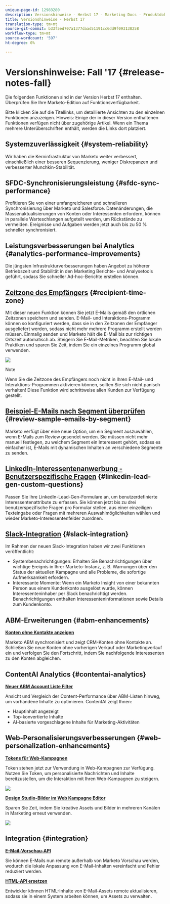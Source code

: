 ```yaml
---
unique-page-id: 12983280
description: Versionshinweise - Herbst 17 - Marketing Docs - Produktdokumentation
title: Versionshinweise - Herbst 17
translation-type: tm+mt
source-git-commit: b33f5ed707a1377daad51191cc6dd9f093138258
workflow-type: tm+mt
source-wordcount: '597'
ht-degree: 0%

---
```



# Versionshinweise: Fall &#39;17 {#release-notes-fall}

Die folgenden Funktionen sind in der Version Herbst 17 enthalten. Überprüfen Sie Ihre Marketo-Edition auf Funktionsverfügbarkeit.

Bitte klicken Sie auf die Titellinks, um detaillierte Ansichten zu den einzelnen Funktionen anzuzeigen. Hinweis: Einige der in dieser Version enthaltenen Funktionen verfügen nicht über zugehörige Artikel. Wenn ein Thema mehrere Unterüberschriften enthält, werden die Links dort platziert.

## Systemzuverlässigkeit {#system-reliability}

Wir haben die Kerninfrastruktur von Marketo weiter verbessert, einschließlich einer besseren Sequenzierung, weniger Diskrepanzen und verbesserter Munchkin-Stabilität.

## SFDC-Synchronisierungsleistung {#sfdc-sync-performance}

Profitieren Sie von einer umfangreicheren und schnelleren Synchronisierung über Marketo und Salesforce. Datenänderungen, die Massenaktualisierungen von Konten oder Interessenten erfordern, können in parallele Warteschlangen aufgeteilt werden, um Rückstände zu vermeiden. Ereignisse und Aufgaben werden jetzt auch bis zu 50 % schneller synchronisiert.

## Leistungsverbesserungen bei Analytics {#analytics-performance-improvements}

Die jüngsten Infrastrukturverbesserungen haben Angebot zu höherer Betriebszeit und Stabilität in den Marketing Berichte- und Analysetools geführt, sodass Sie schneller Ad-hoc-Berichte erstellen können.

## [Zeitzone des Empfängers](/help/marketo/product-docs/email-marketing/email-programs/email-program-actions/scheduling-with-recipient-time-zone/understanding-recipient-time-zone.md) {#recipient-time-zone}

Mit dieser neuen Funktion können Sie jetzt E-Mails gemäß den örtlichen Zeitzonen speichern und senden. E-Mail- und Interaktions-Programm können so konfiguriert werden, dass sie in den Zeitzonen der Empfänger ausgeliefert werden, sodass nicht mehr mehrere Programm erstellt werden müssen. Einmalig senden und Marketo hält die E-Mail bis zur richtigen Ortszeit automatisch ab. Steigern Sie E-Mail-Metriken, beachten Sie lokale Praktiken und sparen Sie Zeit, indem Sie ein einzelnes Programm global verwenden.

![](assets/image2017-11-29-8-3a45-3a47.png)

>[!NOTE]
>
>Wenn Sie die Zeitzone des Empfängers noch nicht in Ihren E-Mail- und Interaktions-Programmen aktivieren können, sollten Sie sich nicht panisch verhalten! Diese Funktion wird schrittweise allen Kunden zur Verfügung gestellt.

## [Beispiel-E-Mails nach Segment überprüfen](/help/marketo/product-docs/email-marketing/general/creating-an-email/send-a-sample-email.md) {#review-sample-emails-by-segment}

Marketo verfügt über eine neue Option, um ein Segment auszuwählen, wenn E-Mails zum Review gesendet werden. Sie müssen nicht mehr manuell festlegen, zu welchem Segment ein Interessent gehört, sodass es einfacher ist, E-Mails mit dynamischen Inhalten an verschiedene Segmente zu senden.

## [LinkedIn-Interessentenanwerbung - Benutzerspezifische Fragen](/help/marketo/product-docs/demand-generation/social/social-functions/set-up-linkedin-lead-gen-forms.md) {#linkedin-lead-gen-custom-questions}

Passen Sie Ihre LinkedIn-Lead-Gen-Formulare an, um benutzerdefinierte Interessentenattribute zu erfassen. Sie können jetzt bis zu drei benutzerspezifische Fragen pro Formular stellen, aus einer einzeiligen Texteingabe oder Fragen mit mehreren Auswahlmöglichkeiten wählen und wieder Marketo-Interessentenfelder zuordnen.

## [Slack-Integration](/help/marketo/product-docs/administration/additional-integrations/add-slack-as-a-launchpoint-service.md) {#slack-integration}

Im Rahmen der neuen Slack-Integration haben wir zwei Funktionen veröffentlicht:

* Systembenachrichtigungen: Erhalten Sie Benachrichtigungen über wichtige Ereignis in Ihrer Marketo-Instanz, z. B. Warnungen über den Status der aktuellen Kampagne und alle Probleme, die sofortige Aufmerksamkeit erfordern.
* Interessante Momente: Wenn ein Marketo Insight von einer bekannten Person aus einem Kundenkonto ausgelöst wurde, können Interessenteninhaber per Slack benachrichtigt werden. Benachrichtigungen enthalten Interessenteninformationen sowie Details zum Kundenkonto.

## ABM-Erweiterungen {#abm-enhancements}

**[Konten ohne Kontakte anzeigen](https://docs.marketo.com/x/fKCt)**

Marketo ABM synchronisiert und zeigt CRM-Konten ohne Kontakte an. Schließen Sie neue Konten ohne vorherigen Verkauf oder Marketingverlauf ein und verfolgen Sie den Fortschritt, indem Sie nachfolgende Interessenten zu den Konten abgleichen.

## ContentAI Analytics {#contentai-analytics}

**[Neuer ABM Account Liste Filter](https://docs.marketo.com/x/1BPG)**

Ansicht und Vergleich der Content-Performance über ABM-Listen hinweg, um vorhandene Inhalte zu optimieren. ContentAI zeigt Ihnen:

* Hauptinhalt angezeigt
* Top-konvertierte Inhalte
* AI-basierte vorgeschlagene Inhalte für Marketing-Aktivitäten

## Web-Personalisierungsverbesserungen {#web-personalization-enhancements}

**[Tokens für Web-Kampagnen](/help/marketo/product-docs/web-personalization/working-with-web-campaigns/using-the-web-personalization-rich-text-editor.md)**

Token stehen jetzt zur Verwendung in Web-Kampagnen zur Verfügung. Nutzen Sie Token, um personalisierte Nachrichten und Inhalte bereitzustellen, um die Interaktion mit Ihren Web-Kampagnen zu steigern.

![](assets/image2017-11-16-11-3a25-3a7.png)

**[Design Studio-Bilder im Web Kampagne Editor](/help/marketo/product-docs/web-personalization/working-with-web-campaigns/using-the-web-personalization-rich-text-editor.md)**

Sparen Sie Zeit, indem Sie kreative Assets und Bilder in mehreren Kanälen in Marketing erneut verwenden.

![](assets/image2017-11-16-11-3a26-3a10.png)

## Integration {#integration}

**[E-Mail-Vorschau-API](https://developers.marketo.com/rest-api/assets/emails/)**

Sie können E-Mails nun remote außerhalb von Marketo Vorschau werden, wodurch die lokale Anpassung von E-Mail-Inhalten vereinfacht und Fehler reduziert werden.

**[HTML-API ersetzen](https://developers.marketo.com/rest-api/assets/emails/)**

Entwickler können HTML-Inhalte von E-Mail-Assets remote aktualisieren, sodass sie in einem System arbeiten können, um Assets zu verwalten.
